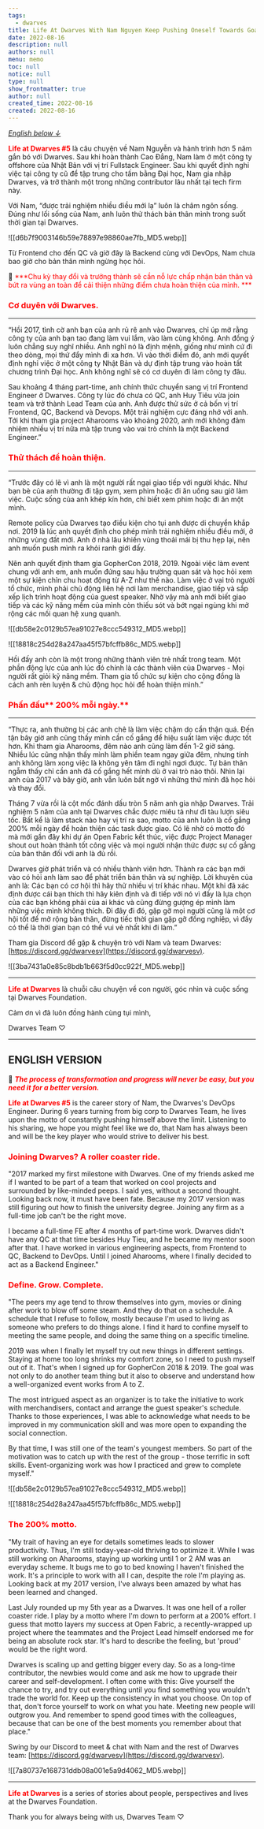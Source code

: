 ```yaml
---
tags: 
  - dwarves
title: Life At Dwarves With Nam Nguyen Keep Pushing Oneself Towards Goal
date: 2022-08-16
description: null
authors: null
menu: memo
toc: null
notice: null
type: null
show_frontmatter: true
author: null
created_time: 2022-08-16
created: 2022-08-16
---
```


*[English below ↓](/b1cbd328ff8d4545bc677ded54915465#ab8af5f964c544e2a7c343940f28bcee)*



<!-- column_list c5023b24-8b87-43b5-9a1f-0be8583161df -->

<!-- column f241ce1a-3e14-4bbd-8358-ad37127d07ad -->

<span style='color:red'>**Life at Dwarves #5**</span> là câu chuyện về Nam Nguyễn và hành trình hơn 5 năm gắn bó với Dwarves. Sau khi hoàn thành Cao Đẳng, Nam làm ở một công ty offshore của Nhật Bản với vị trí Fullstack Engineer. Sau khi quyết định nghỉ việc tại công ty cũ để tập trung cho tấm bằng Đại học, Nam gia nhập Dwarves, và trở thành một trong những contributor lâu nhất tại tech firm này.

Với Nam, “được trải nghiệm nhiều điều mới lạ” luôn là châm ngôn sống. Đúng như lối sống của Nam, anh luôn thử thách bản thân mình trong suốt thời gian tại Dwarves. 

<!-- column a0535427-cba7-4b77-abe1-c03da2bf6ed4 -->

![[d6b7f9003146b59e78897e98860ae7fb_MD5.webp]]

Từ Frontend cho đến QC và giờ đây là Backend cùng với DevOps, Nam chưa bao giờ cho bản thân mình ngừng học hỏi.


📌 <span style='color:red'>***Chu kỳ thay đổi và trưởng thành sẽ cần nỗ lực chấp nhận bản thân và bứt ra vùng an toàn để cải thiện những điểm chưa hoàn thiện của mình. ***</span>

### <span style='color:red'>**Cơ duyên với Dwarves.**</span>

---

“Hồi 2017, tình cờ anh bạn của anh rủ rê anh vào Dwarves, chỉ úp mở rằng công ty của anh bạn tao đang làm vui lắm, vào làm cùng không. Anh đồng ý luôn chẳng suy nghĩ nhiều. Anh nghĩ nó là định mệnh, giống như mình cứ đi theo dòng, mọi thứ đẩy mình đi xa hơn. Vì vào thời điểm đó, anh mới quyết định nghỉ việc ở một công ty Nhật Bản và dự định tập trung vào hoàn tất chương trình Đại học. Anh không nghĩ sẽ có cơ duyên đi làm công ty đâu. 

Sau khoảng 4 tháng part-time, anh chính thức chuyển sang vị trí Frontend Engineer ở Dwarves. Công ty lúc đó chưa có QC, anh Huy Tiêu vừa join team và trở thành Lead Team của anh. Anh được thử sức ở cả bốn vị trí Frontend, QC, Backend và Devops. Một trải nghiệm cực đáng nhớ với anh. Tới khi tham gia project Aharooms vào khoảng 2020, anh mới không đảm nhiệm nhiều vị trí nữa mà tập trung vào vai trò chính là một Backend Engineer.”


### <span style='color:red'>Thử thách để hoàn thiện. </span>

---

“Trước đây có lẽ vì anh là một người rất ngại giao tiếp với người khác. Như bạn bè của anh thường đi tập gym, xem phim hoặc đi ăn uống sau giờ làm việc. Cuộc sống của anh khép kín hơn, chỉ biết xem phim hoặc đi ăn một mình. 

Remote policy của Dwarves tạo điều kiện cho tụi anh được di chuyển khắp nơi. 2019 là lúc anh quyết định cho phép mình trải nghiệm nhiều điều mới, ở những vùng đất mới. Anh ở nhà lâu khiến vùng thoải mái bị thu hẹp lại, nên anh muốn push mình ra khỏi ranh giới đấy. 

Nên anh quyết định tham gia GopherCon 2018, 2019. Ngoài việc làm event chung với anh em, anh muốn đứng sau hậu trường quan sát và học hỏi xem một sự kiện chỉn chu hoạt động từ A-Z như thế nào. Làm việc ở vai trò người tổ chức, mình phải chủ động liên hệ nơi làm merchandise, giao tiếp và sắp xếp lịch trình hoạt động của guest speaker. Nhờ vậy mà anh mới biết giao tiếp và các kỹ năng mềm của mình còn thiếu sót và bớt ngại ngùng khi mở rộng các mối quan hệ xung quanh. 

<!-- column_list 786e66fa-6a22-4ee8-af27-232325638e24 -->

<!-- column b58c9e58-81f9-4ba5-a3cb-e8a6f63bca8a -->

![[db58e2c0129b57ea91027e8ccc549312_MD5.webp]]

<!-- column f7b1d168-37d5-4346-bdf5-7b7e953604c0 -->

![[18818c254d28a247aa45f57bfcffb86c_MD5.webp]]

Hồi đấy anh còn là một trong những thành viên trẻ nhất trong team. Một phần động lực của anh lúc đó chính là các thành viên của Dwarves - Mọi người rất giỏi kỹ năng mềm. Tham gia tổ chức sự kiện cho cộng đồng là cách anh rèn luyện & chủ động học hỏi để hoàn thiện mình.”


### <span style='color:red'>Phấn đấu</span><span style='color:red'>** 200% mỗi ngày.**</span>

---

“Thực ra, anh thường bị các anh chê là làm việc chậm do cẩn thận quá. Đến tận bây giờ anh cũng thấy mình cần cố gắng để hiệu suất làm việc được tốt hơn. Khi tham gia Aharooms, đêm nào anh cũng làm đến 1-2 giờ sáng. Nhiều lúc cũng nhận thấy mình làm phiền team ngay giữa đêm, nhưng tính anh không làm xong việc là không yên tâm đi nghỉ ngơi được. Tự bản thân ngẫm thấy chỉ cần anh đã cố gắng hết mình dù ở vai trò nào thôi. Nhìn lại anh của 2017 và bây giờ, anh vẫn luôn bất ngờ vì những thứ mình đã học hỏi và thay đổi. 

Tháng 7 vừa rồi là cột mốc đánh dấu tròn 5 năm anh gia nhập Dwarves. Trải nghiệm 5 năm của anh tại Dwarves chắc được miêu tả như đi tàu lượn siêu tốc. Bất kể là làm stack nào hay vị trí ra sao, motto của anh luôn là cố gắng 200% mỗi ngày để hoàn thiện các task được giao. Có lẽ nhờ có motto đó mà mới gần đây khi dự án Open Fabric kết thúc, việc được Project Manager shout out hoàn thành tốt công việc và mọi người nhận thức được sự cố gắng của bản thân đối với anh là đủ rồi. 

Dwarves giờ phát triển và có nhiều thành viên hơn. Thành ra các bạn mới vào có hỏi anh làm sao để phát triển bản thân và sự nghiệp. Lời khuyên của anh là: Các bạn có cơ hội thì hãy thử nhiều vị trí khác nhau. Một khi đã xác định được cái bạn thích thì hãy kiên định và đi tiếp với nó vì đấy là lựa chọn của các bạn không phải của ai khác và cũng đừng gượng ép mình làm những việc mình không thích. Đi đây đi đó, gặp gỡ mọi người cũng là một cơ hội tốt để mở rộng bản thân, đừng tiếc thời gian gặp gỡ đồng nghiệp, vì đấy có thể là thời gian bạn có thể vui vẻ nhất khi đi làm.”


Tham gia Discord để gặp & chuyện trò với Nam và team Dwarves: [https://discord.gg/dwarvesv](https://discord.gg/dwarvesv).

![[3ba7431a0e85c8bdb1b663f5d0cc922f_MD5.webp]]


---

<span style='color:red'>**Life at Dwarves**</span> là chuỗi câu chuyện về con người, góc nhìn và cuộc sống tại Dwarves Foundation. 

Cảm ơn vì đã luôn đồng hành cùng tụi mình,

Dwarves Team ♡


---


## ENGLISH VERSION


📌 <span style='color:red'>***The process of transformation and progress will never be easy, but you need it for a better version.***</span>


<span style='color:red'>**Life at Dwarves #5**</span> is the career story of Nam, the Dwarves's DevOps Engineer. During 6 years turning from big corp to Dwarves Team, he lives upon the motto of constantly pushing himself above the limit. Listening to his sharing, we hope you might feel like we do, that Nam has always been and will be the key player who would strive to deliver his best.


### <span style='color:red'>Joining </span><span style='color:red'>**Dwarves? A roller coaster ride.**</span>

"2017 marked my first milestone with Dwarves. One of my friends asked me if I wanted to be part of a team that worked on cool projects and surrounded by like-minded peeps. I said yes, without a second thought. Looking back now, it must have been fate. Because my 2017 version was still figuring out how to finish the university degree. Joining any firm as a full-time job can't be the right move.

I became a full-time FE after 4 months of part-time work. Dwarves didn't have any QC at that time besides Huy Tieu, and he became my mentor soon after that. I have worked in various engineering aspects, from Frontend to QC, Backend to DevOps. Until I joined Aharooms, where I finally decided to act as a Backend Engineer."


### <span style='color:red'>Define. Grow. Complete.</span>

"The peers my age tend to throw themselves into gym, movies or dining after work to blow off some steam. And they do that on a schedule. A schedule that I refuse to follow, mostly because I'm used to living as someone who prefers to do things alone. I find it hard to confine myself to meeting the same people, and doing the same thing on a specific timeline.

2019 was when I finally let myself try out new things in different settings. Staying at home too long shrinks my comfort zone, so I need to push myself out of it. That's when I signed up for GopherCon 2018 & 2019. The goal was not only to do another team thing but it also to observe and understand how a well-organized event works from A to Z.

The most intrigued aspect as an organizer is to take the initiative to work with merchandisers, contact and arrange the guest speaker's schedule. Thanks to those experiences, I was able to acknowledge what needs to be improved in my communication skill and was more open to expanding the social connection.

By that time, I was still one of the team's youngest members. So part of the motivation was to catch up with the rest of the group - those terrific in soft skills. Event-organizing work was how I practiced and grew to complete myself."

<!-- column_list f6242000-275b-409d-96e3-114ca8763b99 -->

<!-- column 4dc280bc-a512-4fed-9d8f-81b3c008be13 -->

![[db58e2c0129b57ea91027e8ccc549312_MD5.webp]]

<!-- column 49d798ee-6010-4120-bfa8-1d9851eb058e -->

![[18818c254d28a247aa45f57bfcffb86c_MD5.webp]]


### <span style='color:red'>**The 200% motto.**</span>

"My trait of having an eye for details sometimes leads to slower productivity. Thus, I'm still today-year-old thriving to optimize it. While I was still working on Aharooms, staying up working until 1 or 2 AM was an everyday scheme. It bugs me to go to bed knowing I haven't finished the work. It's a principle to work with all I can, despite the role I'm playing as. Looking back at my 2017 version, I've always been amazed by what has been learned and changed.

Last July rounded up my 5th year as a Dwarves. It was one hell of a roller coaster ride. I play by a motto where I'm down to perform at a 200% effort. I guess that motto layers my success at Open Fabric, a recently-wrapped up project where the teammates and the Project Lead himself endorsed me for being an absolute rock star. It's hard to describe the feeling, but 'proud' would be the right word.

Dwarves is scaling up and getting bigger every day. So as a long-time contributor, the newbies would come and ask me how to upgrade their career and self-development. I often come with this: Give yourself the chance to try, and try out everything until you find something you wouldn't trade the world for. Keep up the consistency in what you choose. On top of that, don't force yourself to work on what you hate. Meeting new people will outgrow you. And remember to spend good times with the colleagues, because that can be one of the best moments you remember about that place."


Swing by our Discord to meet & chat with Nam and the rest of Dwarves team: [https://discord.gg/dwarvesv](https://discord.gg/dwarvesv).

![[7a80737e168731ddb08a001e5a9d4062_MD5.webp]]


---

<span style='color:red'>**Life at Dwarves**</span><span style='color:red'> </span>is a series of stories about people, perspectives and lives at the Dwarves Foundation.

Thank you for always being with us,
Dwarves Team ♡









